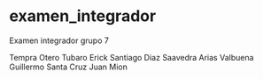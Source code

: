 # examen_integrador
Examen integrador grupo 7

Tempra Otero 
Tubaro
Erick Santiago Diaz Saavedra
Arias Valbuena
Guillermo Santa Cruz
Juan Mion
